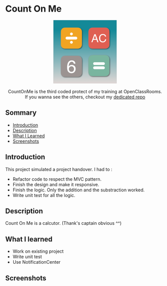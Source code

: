 # Count On Me

<div align="center">
    <img src="./assets/images/Icon.png" width="200" alt="Instagrid Icon">
    <p>
    CountOnMe is the third coded protect of my training at OpenClassRooms.<br>
    If you wanna see the others, checkout my <a href="https://github.com/imick666/OpenClassRooms"> dedicated repo</a>
    </p>
</div>

## Sommary
- [Introduction](#introduction)
- [Description](#description)
- [What I Learned](#what-i-learned)
- [Screenshots](#screenshots)

## Introduction

This project simulated a project handover. I had to :

- Refactor code to respect the MVC pattern.
- Finish the design and make it responsive.
- Finish the logic. Only the addition and the substraction worked.
- Write unit test for all the logic.

## Description

Count On Me is a calcutor. (Thank's captain obvious ^^)

## What I learned

- Work on existing project
- Write unit test
- Use NotificationCenter

## Screenshots



